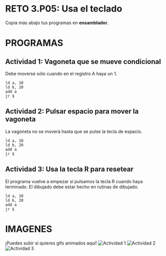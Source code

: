 # RETO 3.P05: Usa el teclado
Copia más abajo tus programas en **ensamblador**.

# PROGRAMAS

## Actividad 1: Vagoneta que se mueve condicional
Debe moverse sólo cuando en el registro A haya un 1. 
```
ld a, 10
ld b, 20
add a
jr $
```

## Actividad 2: Pulsar espacio para mover la vagoneta
La vagoneta no se moverá hasta que se pulse la tecla de espacio.
```
ld a, 10
ld b, 20
add a
jr $

```

## Actividad 3: Usa la tecla R para resetear
El programa vuelve a empezar si pulsamos la tecla R cuando haya terminado.
El dibujado debe estar hecho en rutinas de dibujado.
```
ld a, 10
ld b, 20
add a
jr $

```

# IMAGENES
¡Puedes subir si quieres gifs animados aquí!
![Actividad 1](/tuimagen1.gif)
![Actividad 2](/tuimagen2.gif)
![Actividad 3](/tuimagen3.gif)
